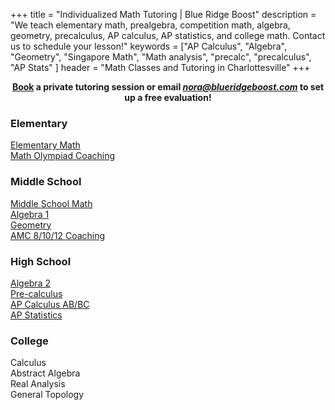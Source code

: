 +++
title = "Individualized Math Tutoring | Blue Ridge Boost"
description = "We teach elementary math, prealgebra, competition math, algebra, geometry, precalculus, AP calculus, AP statistics, and college math. Contact us to schedule your lesson!" 
keywords = ["AP Calculus", "Algebra", "Geometry",  "Singapore Math", "Math analysis", "precalc", "precalculus", "AP Stats" ]
header = "Math Classes and Tutoring in Charlottesville"
+++

<div><center>
<!-- <b>Free trial coding classes every Saturday at 10 am and every Sunday at 4:30 pm.</b><br> -->
<b>
<a href="https://trialcodingclasses.youcanbook.me/"><a href="/tutor/computer-science/book-now"">Book</a>  a private tutoring session or email <a href="mailto:nora@blueridgeboost.com"><em>nora@blueridgeboost.com</em></a> to set up a free evaluation!  </b> </center>
</div>


<div class="text-large">

  <div class="row">
     
  <div class="col-sm-3 right">
  <h3>Elementary</h3>
      <!-- <div class="hanging">Math Counts</div> -->
      <div class="hanging"><a href="/tutor/math/elementary-math">Elementary Math</a></div>
      <div class="hanging"><a href="/tutor/math/math-olympiad">Math Olympiad Coaching</a></div>
      </div>
  <div class="col-sm-3 right">
<h3>Middle School</h3>
<div class="hanging"><a href="/tutor/math/middle-school-math">Middle School Math</a></div>
<div class="hanging"><a href="/tutor/math/algebra1">Algebra 1</a></div>    
      <div class="hanging"><a href="/tutor/math/geometry">Geometry</a></div>
      <div class="hanging"><a href="/tutor/math/amc-coach">AMC 8/10/12 Coaching</a></div>
    </div><!--
    </div>
  <div class="spacer">
      <hr align="left" class="frontspacer"></hr>
  </div>
  <div class="row"> -->

  <div class="col-sm-3 right">
      <h3>High School</h3>
      <div class="hanging"><a href="/tutor/math/algebra2">Algebra 2</a></div>
<div class="hanging"><a href="/tutor/math/precalculus">Pre-calculus</a></div>
      <div class="hanging"><a href="/tutor/math/ap-calculus">AP Calculus AB/BC</a></div>
      <div class="hanging"><a href="/tutor/math/ap-statistics">AP Statistics</a></div>
  </div>
  <div class="col-sm-3 right">
  <h3>College</h3>
          <div class="hanging">Calculus</div>
          <div class="hanging">Abstract Algebra</div>
          <div class="hanging">Real Analysis</div>
          <div class="hanging">General Topology</div>
	</div>
		</div>
		</div>

<!-- 
  <div class="spacer">
      <hr align="left" class="frontspacer"></hr>
  </div> -->

  <p></p>

